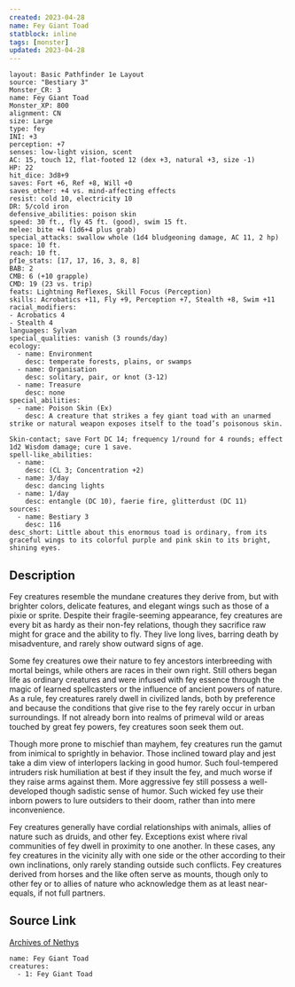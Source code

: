 ```yaml
---
created: 2023-04-28
name: Fey Giant Toad
statblock: inline
tags: [monster]
updated: 2023-04-28
---
```

```statblock
layout: Basic Pathfinder 1e Layout
source: "Bestiary 3"
Monster_CR: 3
name: Fey Giant Toad
Monster_XP: 800
alignment: CN
size: Large
type: fey
INI: +3
perception: +7
senses: low-light vision, scent
AC: 15, touch 12, flat-footed 12 (dex +3, natural +3, size -1)
HP: 22
hit_dice: 3d8+9
saves: Fort +6, Ref +8, Will +0
saves_other: +4 vs. mind-affecting effects
resist: cold 10, electricity 10
DR: 5/cold iron
defensive_abilities: poison skin
speed: 30 ft., fly 45 ft. (good), swim 15 ft.
melee: bite +4 (1d6+4 plus grab)
special_attacks: swallow whole (1d4 bludgeoning damage, AC 11, 2 hp)
space: 10 ft.
reach: 10 ft.
pf1e_stats: [17, 17, 16, 3, 8, 8]
BAB: 2
CMB: 6 (+10 grapple)
CMD: 19 (23 vs. trip)
feats: Lightning Reflexes, Skill Focus (Perception)
skills: Acrobatics +11, Fly +9, Perception +7, Stealth +8, Swim +11
racial_modifiers:
- Acrobatics 4
- Stealth 4
languages: Sylvan
special_qualities: vanish (3 rounds/day)
ecology:
  - name: Environment
    desc: temperate forests, plains, or swamps
  - name: Organisation
    desc: solitary, pair, or knot (3-12)
  - name: Treasure
    desc: none
special_abilities:
  - name: Poison Skin (Ex)
    desc: A creature that strikes a fey giant toad with an unarmed strike or natural weapon exposes itself to the toad’s poisonous skin.

Skin-contact; save Fort DC 14; frequency 1/round for 4 rounds; effect 1d2 Wisdom damage; cure 1 save.
spell-like_abilities:
  - name:
    desc: (CL 3; Concentration +2)
  - name: 3/day
    desc: dancing lights
  - name: 1/day
    desc: entangle (DC 10), faerie fire, glitterdust (DC 11)
sources:
  - name: Bestiary 3
    desc: 116
desc_short: Little about this enormous toad is ordinary, from its graceful wings to its colorful purple and pink skin to its bright, shining eyes.
```
## Description
Fey creatures resemble the mundane creatures they derive from, but with brighter colors, delicate features, and elegant wings such as those of a pixie or sprite. Despite their fragile-seeming appearance, fey creatures are every bit as hardy as their non-fey relations, though they sacrifice raw might for grace and the ability to fly. They live long lives, barring death by misadventure, and rarely show outward signs of age.

Some fey creatures owe their nature to fey ancestors interbreeding with mortal beings, while others are races in their own right. Still others began life as ordinary creatures and were infused with fey essence through the magic of learned spellcasters or the influence of ancient powers of nature. As a rule, fey creatures rarely dwell in civilized lands, both by preference and because the conditions that give rise to the fey rarely occur in urban surroundings. If not already born into realms of primeval wild or areas touched by great fey powers, fey creatures soon seek them out.

Though more prone to mischief than mayhem, fey creatures run the gamut from inimical to sprightly in behavior. Those inclined toward play and jest take a dim view of interlopers lacking in good humor. Such foul-tempered intruders risk humiliation at best if they insult the fey, and much worse if they raise arms against them. More aggressive fey still possess a well-developed though sadistic sense of humor. Such wicked fey use their inborn powers to lure outsiders to their doom, rather than into mere inconvenience.

Fey creatures generally have cordial relationships with animals, allies of nature such as druids, and other fey. Exceptions exist where rival communities of fey dwell in proximity to one another. In these cases, any fey creatures in the vicinity ally with one side or the other according to their own inclinations, only rarely standing outside such conflicts. Fey creatures derived from horses and the like often serve as mounts, though only to other fey or to allies of nature who acknowledge them as at least near-equals, if not full partners.
## Source Link
[Archives of Nethys](https://aonprd.com/MonsterDisplay.aspx?ItemName=Fey%20Giant%20Toad)
```encounter-table
name: Fey Giant Toad
creatures:
  - 1: Fey Giant Toad
```
